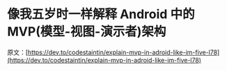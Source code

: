 # 像我五岁时一样解释 Android 中的 MVP(模型-视图-演示者)架构

原文：[https://dev.to/codestaintin/explain-mvp-in-adroid-like-im-five-l78](https://dev.to/codestaintin/explain-mvp-in-adroid-like-im-five-l78)